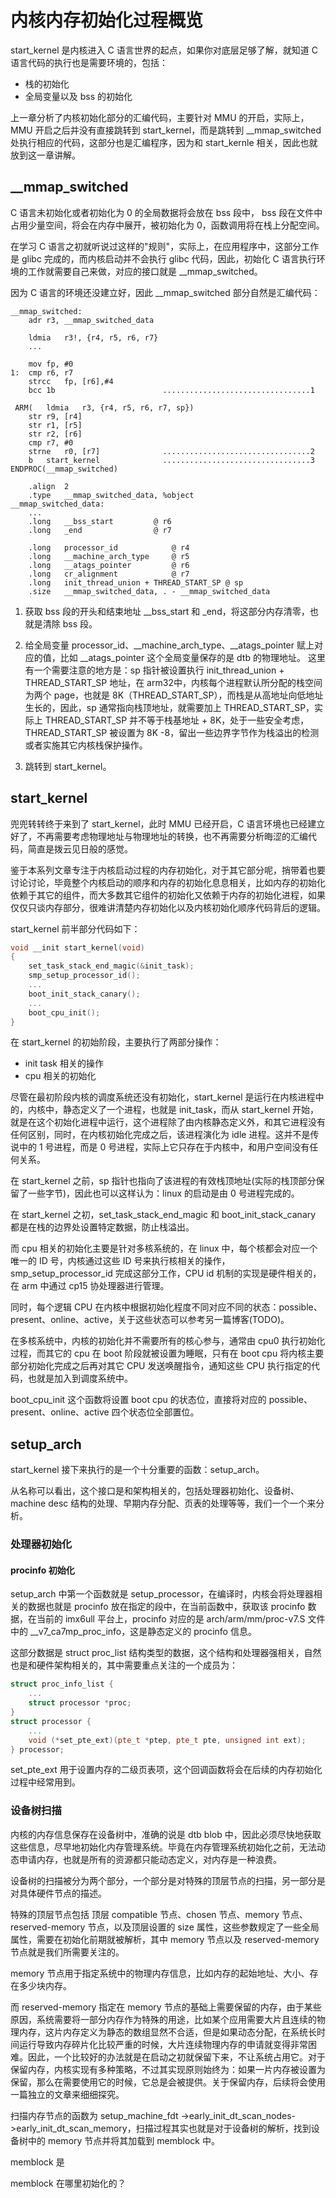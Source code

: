 # 内核内存初始化过程概览

start_kernel 是内核进入 C 语言世界的起点，如果你对底层足够了解，就知道 C 语言代码的执行也是需要环境的，包括：

* 栈的初始化
* 全局变量以及 bss 的初始化

上一章分析了内核初始化部分的汇编代码，主要针对 MMU 的开启，实际上，MMU 开启之后并没有直接跳转到 start_kernel，而是跳转到 \_\_mmap_switched 处执行相应的代码，这部分也是汇编程序，因为和 start_kernle 相关，因此也就放到这一章讲解。 



## \_\_mmap_switched

C 语言未初始化或者初始化为 0 的全局数据将会放在 bss 段中， bss 段在文件中占用少量空间，将会在内存中展开，被初始化为 0，函数调用将在栈上分配空间。

在学习 C 语言之初就听说过这样的"规则"，实际上，在应用程序中，这部分工作是 glibc 完成的，而内核启动并不会执行 glibc 代码，因此，初始化 C 语言执行环境的工作就需要自己来做，对应的接口就是 \_\_mmap_switched。

因为 C 语言的环境还没建立好，因此 \_\_mmap_switched 部分自然是汇编代码：

```assembly
__mmap_switched:
	adr	r3, __mmap_switched_data

	ldmia	r3!, {r4, r5, r6, r7}
	...

	mov	fp, #0				
1:	cmp	r6, r7
	strcc	fp, [r6],#4
	bcc	1b                        .................................1

 ARM(	ldmia	r3, {r4, r5, r6, r7, sp})
	str	r9, [r4]			
	str	r1, [r5]			
	str	r2, [r6]			
	cmp	r7, #0
	strne	r0, [r7]			  .................................2  
	b	start_kernel              .................................3
ENDPROC(__mmap_switched)

	.align	2
	.type	__mmap_switched_data, %object
__mmap_switched_data:
	...
	.long	__bss_start			@ r6
	.long	_end				@ r7
	
	.long	processor_id			@ r4
	.long	__machine_arch_type		@ r5
	.long	__atags_pointer			@ r6
	.long	cr_alignment			@ r7
	.long	init_thread_union + THREAD_START_SP @ sp
	.size	__mmap_switched_data, . - __mmap_switched_data
```

1. 获取 bss 段的开头和结束地址 \_\_bss_start 和 \_end，将这部分内存清零，也就是清除 bss 段。

2. 给全局变量 processor_id、\_\_machine_arch_type、\_\_atags_pointer 赋上对应的值，比如 \_\_atags_pointer 这个全局变量保存的是 dtb 的物理地址。
   这里有一个需要注意的地方是：sp 指针被设置执行 init_thread_union + THREAD_START_SP 地址，在 arm32中，内核每个进程默认所分配的栈空间为两个 page，也就是 8K（THREAD_START_SP），而栈是从高地址向低地址生长的，因此，sp 通常指向栈顶地址，就需要加上 THREAD_START_SP，实际上 THREAD_START_SP 并不等于栈基地址 + 8K，处于一些安全考虑，THREAD_START_SP 被设置为 8K -8，留出一些边界字节作为栈溢出的检测或者实施其它内核栈保护操作。 

   

3. 跳转到 start_kernel。



## start_kernel

兜兜转转终于来到了 start_kernel，此时 MMU 已经开启，C 语言环境也已经建立好了，不再需要考虑物理地址与物理地址的转换，也不再需要分析晦涩的汇编代码，简直是拨云见日般的感觉。 

鉴于本系列文章专注于内核启动过程的内存初始化，对于其它部分呢，捎带着也要讨论讨论，毕竟整个内核启动的顺序和内存的初始化息息相关，比如内存的初始化依赖于其它的组件，而大多数其它组件的初始化又依赖于内存的初始化进程，如果仅仅只谈内存部分，很难讲清楚内存初始化以及内核初始化顺序代码背后的逻辑。

start_kernel 前半部分代码如下：

```c++
void __init start_kernel(void)
{
	set_task_stack_end_magic(&init_task);
	smp_setup_processor_id();
	...
	boot_init_stack_canary();
    ...
	boot_cpu_init();
}
```

在 start_kernel 的初始阶段，主要执行了两部分操作：

* init task 相关的操作
* cpu 相关的初始化

尽管在最初阶段内核的调度系统还没有初始化，start_kernel 是运行在内核进程中的，内核中，静态定义了一个进程，也就是 init_task，而从 start_kernel 开始，就是在这个初始化进程中运行，这个进程除了由内核静态定义外，和其它进程没有任何区别，同时，在内核初始化完成之后，该进程演化为 idle 进程。这并不是传说中的 1 号进程，而是 0 号进程，实际上它只存在于内核中，和用户空间没有任何关系。 

在 start_kernel 之前，sp 指针也指向了该进程的有效栈顶地址(实际的栈顶部分保留了一些字节)，因此也可以这样认为：linux 的启动是由 0 号进程完成的。

在 start_kernel 之初，set_task_stack_end_magic 和 boot_init_stack_canary 都是在栈的边界处设置特定数据，防止栈溢出。

而 cpu 相关的初始化主要是针对多核系统的，在 linux 中，每个核都会对应一个唯一的 ID 号，内核通过这些 ID 号来执行核相关的操作，smp_setup_processor_id 完成这部分工作，CPU id 机制的实现是硬件相关的，在 arm 中通过 cp15 协处理器进行管理。

同时，每个逻辑 CPU 在内核中根据初始化程度不同对应不同的状态：possible、present、online、active，关于这些状态可以参考另一篇博客(TODO)。

在多核系统中，内核的初始化并不需要所有的核心参与，通常由 cpu0 执行初始化过程，而其它的 cpu 在 boot 阶段就被设置为睡眠，只有在 boot cpu 将内核主要部分初始化完成之后再对其它 CPU 发送唤醒指令，通知这些 CPU 执行指定的代码，也就是加入到调度系统中。

boot_cpu_init 这个函数将设置 boot cpu 的状态位，直接将对应的 possible、present、online、active 四个状态位全部置位。



## setup_arch

start_kernel 接下来执行的是一个十分重要的函数：setup_arch。

从名称可以看出，这个接口是和架构相关的，包括处理器初始化、设备树、machine desc 结构的处理、早期内存分配、页表的处理等等，我们一个一个来分析。 



### 处理器初始化

#### procinfo 初始化

setup_arch 中第一个函数就是 setup_processor，在编译时，内核会将处理器相关的数据也就是 procinfo 放在指定的段中，在当前函数中，获取该 procinfo 数据，在当前的 imx6ull 平台上，procinfo 对应的是 arch/arm/mm/proc-v7.S 文件中的 __v7_ca7mp_proc_info，这是静态定义的 procinfo 信息。

这部分数据是 struct proc_list 结构类型的数据，这个结构和处理器强相关，自然也是和硬件架构相关的，其中需要重点关注的一个成员为：

```c++
struct proc_info_list {
    ...
    struct processor *proc;
}
struct processor {
    ...
    void (*set_pte_ext)(pte_t *ptep, pte_t pte, unsigned int ext);
} processor;

```

set_pte_ext 用于设置内存的二级页表项，这个回调函数将会在后续的内存初始化过程中经常用到。

 



### 设备树扫描

内核的内存信息保存在设备树中，准确的说是 dtb blob 中，因此必须尽快地获取这些信息，尽早地初始化内存管理系统。毕竟在内存管理系统初始化之前，无法动态申请内存，也就是所有的资源都只能动态定义，对内存是一种浪费。

设备树的扫描被分为两个部分，一个部分是对特殊的顶层节点的扫描，另一部分是对具体硬件节点的描述。

特殊的顶层节点包括 顶层 compatible 节点、chosen 节点、memory 节点、reserved-memory 节点，以及顶层设置的 size 属性，这些参数规定了一些全局属性，需要在初始化前期就被解析，其中 memory 节点以及 reserved-memory 节点就是我们所需要关注的。

memory 节点用于指定系统中的物理内存信息，比如内存的起始地址、大小、存在多少块内存。

而 reserved-memory 指定在 memory 节点的基础上需要保留的内存，由于某些原因，系统需要将一部分内存作为特殊的用途，比如某个应用需要大片且连续的物理内存，这片内存定义为静态的数组显然不合适，但是如果动态分配，在系统长时间运行导致内存碎片化比较严重的时候，大片连续物理内存的申请就变得非常困难。因此，一个比较好的办法就是在启动之初就保留下来，不让系统占用它。对于保留内存，内核实现有多种策略，不过其实现原则始终为：如果一片内存被设置为保留，那么在需要使用它的时候，它总是会被提供。关于保留内存，后续将会使用一篇独立的文章来细细探究。 



扫描内存节点的函数为  setup_machine_fdt ->early_init_dt_scan_nodes->early_init_dt_scan_memory，扫描过程其实也就是对于设备树的解析，找到设备树中的 memory 节点并将其加载到 memblock 中。 

memblock 是





memblock 在哪里初始化的？